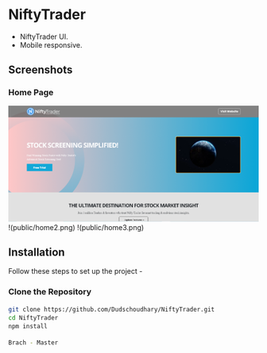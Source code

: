 # NiftyTrader

- NiftyTrader UI.
- Mobile responsive. 

## Screenshots

### Home Page
![Home Page](public/home.png)
!(public/home2.png)
!(public/home3.png)

## Installation

Follow these steps to set up the project - 
 
### Clone the Repository

```bash
git clone https://github.com/Dudschoudhary/NiftyTrader.git
cd NiftyTrader
npm install

Brach - Master
```
